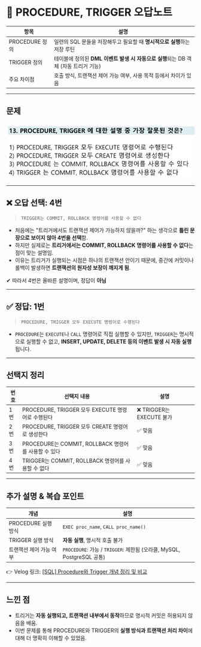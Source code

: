 # 📌 PROCEDURE, TRIGGER 오답노트

| 항목           | 설명                                                    |
| ------------ | ----------------------------------------------------- |
| PROCEDURE 정의 | 일련의 SQL 문들을 저장해두고 필요할 때 **명시적으로 실행**하는 저장 루틴          |
| TRIGGER 정의   | 테이블에 정의된 **DML 이벤트 발생 시 자동으로 실행**되는 DB 객체 (자동 트리거 기능) |
| 주요 차이점       | 호출 방식, 트랜잭션 제어 가능 여부, 사용 목적 등에서 차이가 있음                |

---

## 문제

![34-13번 문제](../images/34-13.png)

---

## ❌ 오답 선택: 4번

> `TRIGGER는 COMMIT, ROLLBACK 명령어를 사용할 수 없다`

* 처음에는 "트리거에서도 트랜잭션 제어가 가능하지 않을까?" 하는 생각으로 **틀린 문장으로 보이지 않아 4번을 선택**함.
* 하지만 실제로는 **트리거에서는 COMMIT, ROLLBACK 명령어를 사용할 수 없다**는 점이 맞는 설명임.
* 이유는 트리거가 실행되는 시점은 하나의 트랜잭션 안이기 때문에, 중간에 커밋이나 롤백이 발생하면 **트랜잭션의 원자성 보장이 깨지게 됨**.

✔ 따라서 4번은 올바른 설명이며, 정답이 **아님**

---

## ✅ 정답: 1번

> `PROCEDURE, TRIGGER 모두 EXECUTE 명령어로 수행된다`

* `PROCEDURE`는 `EXECUTE`나 `CALL` 명령어로 직접 실행할 수 있지만,
  `TRIGGER`는 명시적으로 실행할 수 없고, **INSERT, UPDATE, DELETE 등의 이벤트 발생 시 자동 실행**됩니다.

---

## 선택지 정리

| 번호 | 선택지 내용                                    | 설명                    |
| -- | ----------------------------------------- | --------------------- |
| 1번 | PROCEDURE, TRIGGER 모두 EXECUTE 명령어로 수행된다   | ❌ TRIGGER는 EXECUTE 불가 |
| 2번 | PROCEDURE, TRIGGER 모두 CREATE 명령어로 생성한다    | ✅ 맞음                  |
| 3번 | PROCEDURE는 COMMIT, ROLLBACK 명령어를 사용할 수 있다 | ✅ 맞음                  |
| 4번 | TRIGGER는 COMMIT, ROLLBACK 명령어를 사용할 수 없다   | ✅ 맞음                  |

---

## 추가 설명 & 복습 포인트

| 개념              | 설명                                                           |
| --------------- | ------------------------------------------------------------ |
| PROCEDURE 실행 방식 | `EXEC proc_name`, `CALL proc_name()`                         |
| TRIGGER 실행 방식   | **자동 실행**, 명시적 호출 불가                                         |
| 트랜잭션 제어 가능 여부   | `PROCEDURE`: 가능 / `TRIGGER`: 제한됨 (오라클, MySQL, PostgreSQL 공통) |

👉 Velog 링크: [[SQL] Procedure와 Trigger 개념 정리 및 비교](https://velog.io/@wjpark4430/SQL-Procedure와-Trigger-개념-정리-및-비교)

---

## 느낀 점

* 트리거는 **자동 실행되고, 트랜잭션 내부에서 동작**하므로 명시적 커밋은 허용되지 않음을 배움.
* 이번 문제를 통해 PROCEDURE와 TRIGGER의 **실행 방식과 트랜잭션 처리 차이**에 대해 더 명확히 이해할 수 있었음.